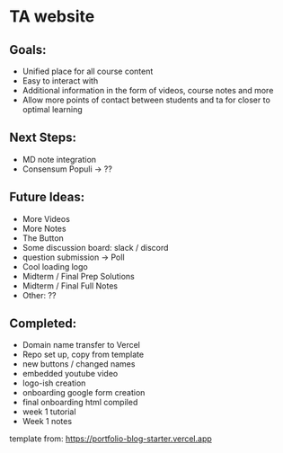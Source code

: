 # TA website

## Goals: 
- Unified place for all course content
- Easy to interact with
- Additional information in the form of videos, course notes and more
- Allow more points of contact between students and ta for closer to optimal learning

## Next Steps:
- MD note integration
- Consensum Populi -> ??

## Future Ideas:
- More Videos
- More Notes
- The Button
- Some discussion board: slack / discord
- question submission -> Poll
- Cool loading logo
- Midterm / Final Prep Solutions
- Midterm / Final Full Notes
- Other: ??

## Completed:
- Domain name transfer to Vercel
- Repo set up, copy from template
- new buttons / changed names
- embedded youtube video
- logo-ish creation
- onboarding google form creation
- final onboarding html compiled
- week 1 tutorial
- Week 1 notes


template from: https://portfolio-blog-starter.vercel.app
